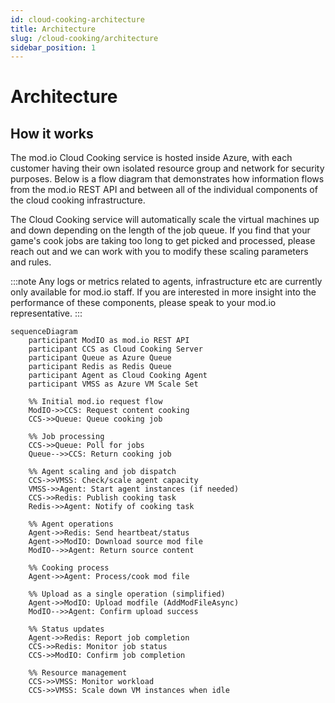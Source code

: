 ```yaml
---
id: cloud-cooking-architecture
title: Architecture
slug: /cloud-cooking/architecture
sidebar_position: 1
---
```


# Architecture

## How it works

The mod.io Cloud Cooking service is hosted inside Azure, with each customer having their own isolated resource group and network for security purposes. Below is a flow diagram that demonstrates how information flows from the mod.io REST API and between all of the individual components of the cloud cooking infrastructure.

The Cloud Cooking service will automatically scale the virtual machines up and down depending on the length of the job queue. If you find that your game's cook jobs are taking too long to get picked and processed, please reach out and we can work with you to modify these scaling parameters and rules.

:::note
Any logs or metrics related to agents, infrastructure etc are currently only available for mod.io staff. If you are interested in more insight into the performance of these components, please speak to your mod.io representative.
:::

```mermaid
sequenceDiagram
    participant ModIO as mod.io REST API
    participant CCS as Cloud Cooking Server
    participant Queue as Azure Queue
    participant Redis as Redis Queue
    participant Agent as Cloud Cooking Agent
    participant VMSS as Azure VM Scale Set
    
    %% Initial mod.io request flow
    ModIO->>CCS: Request content cooking
    CCS->>Queue: Queue cooking job
    
    %% Job processing
    CCS->>Queue: Poll for jobs
    Queue-->>CCS: Return cooking job
    
    %% Agent scaling and job dispatch
    CCS->>VMSS: Check/scale agent capacity
    VMSS->>Agent: Start agent instances (if needed)
    CCS->>Redis: Publish cooking task
    Redis->>Agent: Notify of cooking task
    
    %% Agent operations
    Agent->>Redis: Send heartbeat/status
    Agent->>ModIO: Download source mod file
    ModIO-->>Agent: Return source content
    
    %% Cooking process
    Agent->>Agent: Process/cook mod file
    
    %% Upload as a single operation (simplified)
    Agent->>ModIO: Upload modfile (AddModFileAsync)
    ModIO-->>Agent: Confirm upload success
    
    %% Status updates
    Agent->>Redis: Report job completion
    CCS->>Redis: Monitor job status
    CCS->>ModIO: Confirm job completion
    
    %% Resource management
    CCS->>VMSS: Monitor workload
    CCS->>VMSS: Scale down VM instances when idle
```
